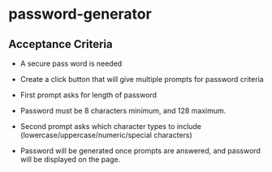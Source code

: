 # password-generator

## Acceptance Criteria

* A secure pass word is needed

* Create a click button that will give multiple prompts for password criteria

* First prompt asks for length of password

* Password must be 8 characters minimum, and 128 maximum.

* Second prompt asks which character types to include (lowercase/uppercase/numeric/special characters)

* Password will be generated once prompts are answered, and password will be displayed on the page.